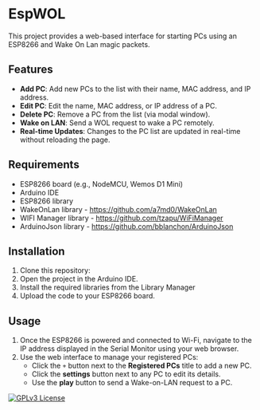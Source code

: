 

# EspWOL

This project provides a web-based interface for starting PCs using an ESP8266 and Wake On Lan magic packets.

## Features

- **Add PC**: Add new PCs to the list with their name, MAC address, and IP address.
- **Edit PC**: Edit the name, MAC address, or IP address of a PC.
- **Delete PC**: Remove a PC from the list (via modal window).
- **Wake on LAN**: Send a WOL request to wake a PC remotely.
- **Real-time Updates**: Changes to the PC list are updated in real-time without reloading the page.

## Requirements

- ESP8266 board (e.g., NodeMCU, Wemos D1 Mini)
- Arduino IDE
- ESP8266 library 
- WakeOnLan library  - https://github.com/a7md0/WakeOnLan
- WIFI Manager library - https://github.com/tzapu/WiFiManager
- ArduinoJson library - https://github.com/bblanchon/ArduinoJson

## Installation

1. Clone this repository:
2. Open the project in the Arduino IDE.
3. Install the required libraries from the Library Manager
4. Upload the code to your ESP8266 board.

## Usage

1. Once the ESP8266 is powered and connected to Wi-Fi, navigate to the IP address displayed in the Serial Monitor using your web browser.
2. Use the web interface to manage your registered PCs:
    - Click the `+` button next to the **Registered PCs** title to add a new PC.
    - Click the **settings** button next to any PC to edit its details.
    - Use the **play** button to send a Wake-on-LAN request to a PC.





[![GPLv3 License](https://img.shields.io/badge/License-GPL%20v3-yellow.svg)](https://opensource.org/licenses/)

